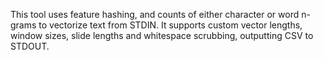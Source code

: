 This tool uses feature hashing, and counts of either character or word n-grams to vectorize text from STDIN. It supports custom vector lengths, window sizes, slide lengths and whitespace scrubbing, outputting CSV to STDOUT.